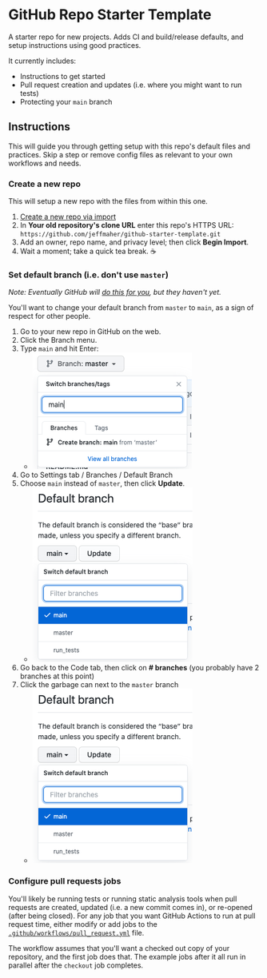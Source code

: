 # GitHub Repo Starter Template

A starter repo for new projects. Adds CI and build/release defaults, and setup instructions using good practices.

It currently includes:

- Instructions to get started
- Pull request creation and updates (i.e. where you might want to run tests)
- Protecting your `main` branch

## Instructions

This will guide you through getting setup with this repo's default files and practices. Skip a step or remove config files as relevant to your own workflows and needs.

### Create a new repo

This will setup a new repo with the files from within this one.

1. [Create a new repo via import](https://github.com/new/import)
1. In **Your old repository's clone URL** enter this repo's HTTPS URL: `https://github.com/jeffmaher/github-starter-template.git`
1. Add an owner, repo name, and privacy level; then click **Begin Import**.
1. Wait a moment; take a quick tea break. ☕️

### Set default branch (i.e. don't use `master`)

_Note: Eventually GitHub will [do this for you](https://www.bbc.com/news/technology-53050955), but they haven't yet._ 

You'll want to change your default branch from `master` to `main`, as a sign of respect for other people.

1. Go to your new repo in GitHub on the web.
1. Click the Branch menu.
1. Type `main` and hit Enter: 
    - ![](github-starter-repo/images/new_main_branch.png)
1. Go to Settings tab / Branches / Default Branch
1. Choose `main` instead of `master`, then click **Update**.
    - ![](github-starter-repo/images/set_main_default.png)
1. Go back to the Code tab, then click on **# branches** (you probably have 2 branches at this point)
1. Click the garbage can next to the `master` branch
    - ![](github-starter-repo/images/set_main_default.png)

### Configure pull requests jobs

You'll likely be running tests or running static analysis tools when pull requests are created, updated (i.e. a new commit comes in), or re-opened (after being closed). For any job that you want GitHub Actions to run at pull request time, either modify or add jobs to the [`.github/workflows/pull_request.yml`](.github/workflows/pull_request.yml) file.

The workflow assumes that you'll want a checked out copy of your repository, and the first job does that. The example jobs after it all run in parallel after the `checkout` job completes.

